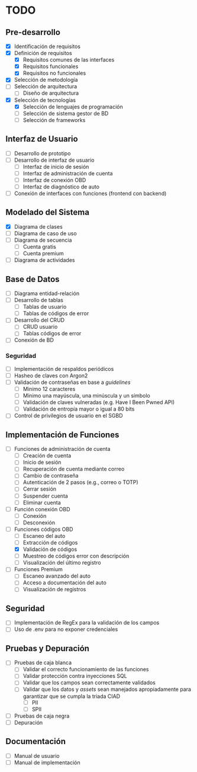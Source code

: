 # TODO

## Pre-desarrollo

- [x] Identificación de requisitos
- [x] Definición de requisitos
  - [x] Requisitos comunes de las interfaces
  - [x] Requisitos funcionales
  - [x] Requisitos no funcionales
- [x] Selección de metodología
- [ ] Selección de arquitectura
  - [ ] Diseño de arquitectura
- [x] Selección de tecnologías
  - [x] Selección de lenguajes de programación
  - [ ] Selección de sistema gestor de BD
  - [ ] Selección de frameworks

## Interfaz de Usuario

- [ ] Desarrollo de prototipo
- [ ] Desarrollo de interfaz de usuario
  - [ ] Interfaz de inicio de sesión
  - [ ] Interfaz de administración de cuenta
  - [ ] Interfaz de conexión OBD
  - [ ] Interfaz de diagnóstico de auto
- [ ] Conexión de interfaces con funciones (frontend con backend)

## Modelado del Sistema

- [x] Diagrama de clases
- [ ] Diagrama de caso de uso
- [ ] Diagrama de secuencia
  - [ ] Cuenta gratis
  - [ ] Cuenta premium
- [ ] Diagrama de actividades

## Base de Datos

- [ ] Diagrama entidad-relación
- [ ] Desarrollo de tablas
  - [ ] Tablas de usuario
  - [ ] Tablas de códigos de error
- [ ] Desarrollo del CRUD
  - [ ] CRUD usuario
  - [ ] Tablas códigos de error
- [ ] Conexión de BD

### Seguridad

- [ ] Implementación de respaldos periódicos
- [ ] Hasheo de claves con Argon2
- [ ] Validación de contraseñas en base a _guidelines_
  - [ ] Minimo 12 caracteres
  - [ ] Mínimo una mayúscula, una minúscula y un símbolo
  - [ ] Validación de claves vulneradas (e.g. Have I Been Pwned API)
  - [ ] Validación de entropía mayor o igual a 80 bits
- [ ] Control de privilegios de usuario en el SGBD

## Implementación de Funciones

- [ ] Funciones de administración de cuenta
  - [ ] Creación de cuenta
  - [ ] Inicio de sesión
  - [ ] Recuperación de cuenta mediante correo
  - [ ] Cambio de contraseña
  - [ ] Autenticación de 2 pasos (e.g., correo o TOTP)
  - [ ] Cerrar sesión
  - [ ] Suspender cuenta
  - [ ] Eliminar cuenta
- [ ] Función conexión OBD
  - [ ] Conexión
  - [ ] Desconexión
- [ ] Funciones códigos OBD
  - [ ] Escaneo del auto
  - [ ] Extracción de códigos
  - [x] Validación de códigos
  - [ ] Muestreo de códigos error con descripción
  - [ ] Visualización del último registro
- [ ] Funciones Premium
  - [ ] Escaneo avanzado del auto
  - [ ] Acceso a documentación del auto
  - [ ] Visualización de registros

## Seguridad

- [ ] Implementación de RegEx para la validación de los campos
- [ ] Uso de .env para no exponer credenciales

## Pruebas y Depuración

- [ ] Pruebas de caja blanca
  - [ ] Validar el correcto funcionamiento de las funciones
  - [ ] Validar protección contra inyecciones SQL
  - [ ] Validar que los campos sean correctamente validados
  - [ ] Validar que los datos y _assets_ sean manejados apropiadamente para
        garantizar que se cumpla la triada CIAD
    - [ ] PII
    - [ ] SPII
- [ ] Pruebas de caja negra
- [ ] Depuración

## Documentación

- [ ] Manual de usuario
- [ ] Manual de implementación

